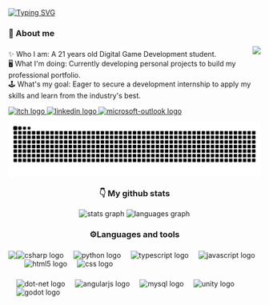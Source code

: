 <a href="https://git.io/typing-svg">
<img src="https://readme-typing-svg.demolab.com?font=Fira+Code&size=28&pause=1045&color=EA3D84&vCenter=true&width=435&height=33&lines=Hello+there%2C+I'm+Lais+%F0%9F%91%8B" alt="Typing SVG" />
</a>

<h3 align="left">📖 About me</h3>

<img align="right" height="150" src="https://media1.giphy.com/media/v1.Y2lkPTc5MGI3NjExeGVzdXhlcDBxZmw2YmJkN3J3ejBna3JsM2gwMjlka3F0d2lmbjJrcSZlcD12MV9pbnRlcm5hbF9naWZfYnlfaWQmY3Q9cw/DbGDZz3KidE4KK6enQ/giphy.gif"  />

###

<p align="left">✨ Who I am: A 21 years old Digital Game Development student.<br>🖥️ What I'm doing: Currently developing personal projects to build my professional portfolio.<br>🕹️ What's my goal: Eager to secure a development internship to apply my skills and learn from the industry's best.</p>

<div align="left">
  <a href="https://itislala.itch.io/" target="_blank">
    <img src="https://img.shields.io/static/v1?message=itch.io&logo=itch&label=&color=EA3D84&logoColor=white&labelColor=EA3D84&style=for-the-badge" height="35" alt="itch logo"  />
  </a>
  <a href="https://www.linkedin.com/in/laissm/" target="_blank">
    <img src="https://img.shields.io/static/v1?message=LinkedIn&logo=linkedin&label=&color=A7FCF5&logoColor=white&labelColor=A7FCF5&style=for-the-badge" height="35" alt="linkedin logo"  />
  </a>
  <a href="lais2415@outlook.com" target="_blank">
    <img src="https://img.shields.io/static/v1?message=Outlook&logo=microsoft-outlook&label=&color=0078D4&logoColor=white&labelColor=&style=for-the-badge" height="35" alt="microsoft-outlook logo"  />
  </a>
</div>

<picture align="center">
  <source media="(prefers-color-scheme: dark)" srcset="https://raw.githubusercontent.com/itislala/itislala/output/github-contribution-grid-snake-dark.svg">
  <source media="(prefers-color-scheme: light)" srcset="https://raw.githubusercontent.com/itislala/itislala/output/github-contribution-grid-snake-dark.svg">
  <img align="center" alt="github contribution grid snake animation" src="https://raw.githubusercontent.com/itislala/itislala/output/github-contribution-grid-snake.svg">
</picture>

  <h3 align="center">👇 My github stats</h3>

<div align="center">
  <img src="https://github-readme-stats.vercel.app/api?username=itislala&hide_title=true&hide_rank=false&show_icons=true&include_all_commits=true&count_private=true&disable_animations=false&theme=radical&locale=en&hide_border=true&order=1" height="165" alt="stats graph"  />
  <img src="https://github-readme-stats.vercel.app/api/top-langs?username=itislala&locale=en&hide_title=false&layout=compact&card_width=320&langs_count=5&theme=radical&hide_border=true&order=2&custom_title=Most%20used%20languages" height="94" alt="languages graph"  />
</div>

<h3 align="center">⚙️Languages and tools</h3>

###

<img align="left" height="160" src="https://media.giphy.com/media/v1.Y2lkPTc5MGI3NjExczZ4NGozMTNkNmYxc3prdDUybnp3d2loMjVrcDl2dTYxOHM0bTg2MiZlcD12MV9zdGlja2Vyc19zZWFyY2gmY3Q9cw/n2ytlxNQLodGM/giphy.gif"  />

###

<div align="left">
  <img src="https://skillicons.dev/icons?i=cs" height="45" alt="csharp logo"  />
  <img width="12" />
  <img src="https://skillicons.dev/icons?i=py" height="45" alt="python logo"  />
  <img width="12" />
  <img src="https://skillicons.dev/icons?i=ts" height="45" alt="typescript logo"  />
  <img width="12" />
  <img src="https://skillicons.dev/icons?i=js" height="45" alt="javascript logo"  />
  <img width="12" />
  <img src="https://skillicons.dev/icons?i=html" height="45" alt="html5 logo"  />
  <img width="12" />
  <img src="https://skillicons.dev/icons?i=css" height="45" alt="css logo"  />
</div>

###

<div align="left">
  <img src="https://skillicons.dev/icons?i=dotnet" height="45" alt="dot-net logo"  />
  <img width="12" />
  <img src="https://skillicons.dev/icons?i=angular" height="45" alt="angularjs logo"  />
  <img width="12" />
  <img src="https://skillicons.dev/icons?i=mysql" height="45" alt="mysql logo"  />
  <img width="12" />
  <img src="https://skillicons.dev/icons?i=unity" height="45" alt="unity logo"  />
  <img width="12" />
  <img src="https://skillicons.dev/icons?i=godot" height="45" alt="godot logo"  />
</div>

###
